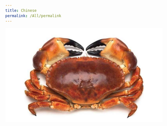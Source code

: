 ```yaml
---
title: Chinese
permalink: /All/permalink
---
```








![Alt text for image on Isomer site](/images/1-understanding.jpg)